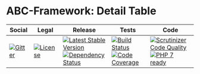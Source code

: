 # ABC-Framework: Detail Table

<table>
<thead>
<tr>
<th>Social</th>
<th>Legal</th>
<th>Release</th>
<th>Tests</th>
<th>Code</th>
</tr>
</thead>
<tbody>
<tr>
<td>
<a href="https://gitter.im/SetBased/php-abc?utm_source=badge&utm_medium=badge&utm_campaign=pr-badge"><img src="https://badges.gitter.im/SetBased/php-abc.svg" alt="Gitter"/></a>
</td>
<td>
<a href="https://packagist.org/packages/setbased/abc-table-details"><img src="https://poser.pugx.org/setbased/abc-table-details/license" alt="License"/></a>
</td>
<td>
<a href="https://packagist.org/packages/setbased/abc-table-details"><img src="https://poser.pugx.org/setbased/abc-table-details/v/stable" alt="Latest Stable Version"/></a><br/>
<a href="https://www.versioneye.com/user/projects/5724fd9dba37ce004309f88e"><img src="https://www.versioneye.com/user/projects/5724fd9dba37ce004309f88e/badge.svg?style=flat" alt="Dependency Status"/></a>
</td>
<td>
<a href="https://travis-ci.org/SetBased/php-abc-table-details"><img src="https://travis-ci.org/SetBased/php-abc-table-details.svg?branch=master" alt="Build Status"/></a><br/>
<a href="https://scrutinizer-ci.com/g/SetBased/php-abc-table-details/?branch=master"><img src="https://scrutinizer-ci.com/g/SetBased/php-abc-table-details/badges/coverage.png?b=master" alt="Code Coverage"/></a>
</td>
<td>
<a href="https://scrutinizer-ci.com/g/SetBased/php-abc-table-details/?branch=master"><img src="https://scrutinizer-ci.com/g/SetBased/php-abc-table-details/badges/quality-score.png?b=master" alt="Scrutinizer Code Quality"/></a><br/>
<a href="https://travis-ci.org/SetBased/php-abc-table-details"><img src="http://php7ready.timesplinter.ch/SetBased/php-abc-table-details/badge.svg" alt="PHP 7 ready"/></a>
</td>
</tr>
</tbody>
</table>
